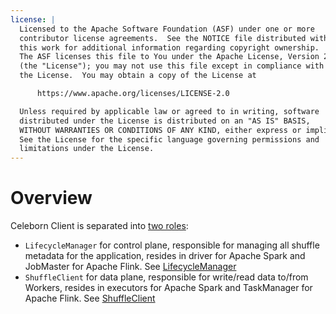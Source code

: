 ```yaml
---
license: |
  Licensed to the Apache Software Foundation (ASF) under one or more
  contributor license agreements.  See the NOTICE file distributed with
  this work for additional information regarding copyright ownership.
  The ASF licenses this file to You under the Apache License, Version 2.0
  (the "License"); you may not use this file except in compliance with
  the License.  You may obtain a copy of the License at

      https://www.apache.org/licenses/LICENSE-2.0

  Unless required by applicable law or agreed to in writing, software
  distributed under the License is distributed on an "AS IS" BASIS,
  WITHOUT WARRANTIES OR CONDITIONS OF ANY KIND, either express or implied.
  See the License for the specific language governing permissions and
  limitations under the License.
---
```


# Overview
Celeborn Client is separated into [two roles](../../developers/overview#components):

- `LifecycleManager` for control plane, responsible for managing all shuffle metadata for the application, resides
  in driver for Apache Spark and JobMaster for Apache Flink. See [LifecycleManager](../../developers/lifecyclemanager)
- `ShuffleClient` for data plane, responsible for write/read data to/from Workers, resides in executors for Apache
  Spark and TaskManager for Apache Flink. See [ShuffleClient](../../developers/shuffleclient)